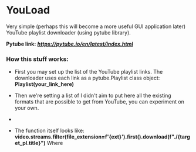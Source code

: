 # YouLoad #

Very simple (perhaps this will become a more useful GUI application later) YouTube playlist downloader (using pytube library).


**Pytube link:**  ***https://pytube.io/en/latest/index.html***


### How this stuff works: ###

- First you may set up the list of the YouTube playlist links. 
The downloader uses each link as a pytube.Playlist class object: **Playlist(your_link_here)**

- Then we're setting a list of 
I didn't aim to put here all the existing formats that are possible to get from YouTube, you can experiment on your own.

- 

- The function itself looks like:
**video.streams.filter(file_extension=f'{ext}').first().download(f"./{target_pl.title}")** Where